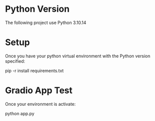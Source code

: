 # Python Version
The following project use Python 3.10.14

# Setup
Once you have your python virtual environment with the Python version specified:

pip -r install requirements.txt

# Gradio App Test

Once your environment is activate:

python app.py